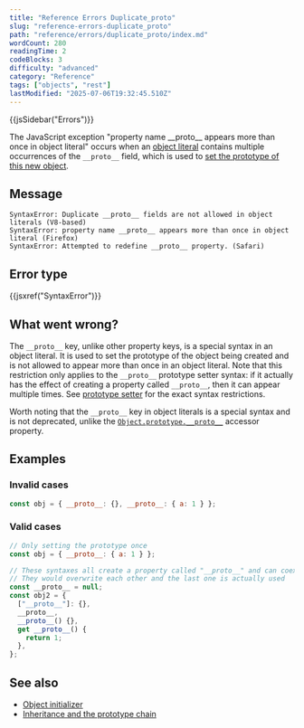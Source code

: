 ```yaml
---
title: "Reference Errors Duplicate_proto"
slug: "reference-errors-duplicate_proto"
path: "reference/errors/duplicate_proto/index.md"
wordCount: 280
readingTime: 2
codeBlocks: 3
difficulty: "advanced"
category: "Reference"
tags: ["objects", "rest"]
lastModified: "2025-07-06T19:32:45.510Z"
---
```



{{jsSidebar("Errors")}}

The JavaScript exception "property name \_\_proto\_\_ appears more than once in object literal" occurs when an [object literal](/en-US/docs/Web/JavaScript/Reference/Operators/Object_initializer) contains multiple occurrences of the `__proto__` field, which is used to [set the prototype of this new object](/en-US/docs/Web/JavaScript/Reference/Operators/Object_initializer#prototype_setter).

## Message

```plain
SyntaxError: Duplicate __proto__ fields are not allowed in object literals (V8-based)
SyntaxError: property name __proto__ appears more than once in object literal (Firefox)
SyntaxError: Attempted to redefine __proto__ property. (Safari)
```

## Error type

{{jsxref("SyntaxError")}}

## What went wrong?

The `__proto__` key, unlike other property keys, is a special syntax in an object literal. It is used to set the prototype of the object being created and is not allowed to appear more than once in an object literal. Note that this restriction only applies to the `__proto__` prototype setter syntax: if it actually has the effect of creating a property called `__proto__`, then it can appear multiple times. See [prototype setter](/en-US/docs/Web/JavaScript/Reference/Operators/Object_initializer#prototype_setter) for the exact syntax restrictions.

Worth noting that the `__proto__` key in object literals is a special syntax and is not deprecated, unlike the [`Object.prototype.__proto__`](/en-US/docs/Web/JavaScript/Reference/Global_Objects/Object/proto) accessor property.

## Examples

### Invalid cases

```js example-bad
const obj = { __proto__: {}, __proto__: { a: 1 } };
```

### Valid cases

```js example-good
// Only setting the prototype once
const obj = { __proto__: { a: 1 } };

// These syntaxes all create a property called "__proto__" and can coexist
// They would overwrite each other and the last one is actually used
const __proto__ = null;
const obj2 = {
  ["__proto__"]: {},
  __proto__,
  __proto__() {},
  get __proto__() {
    return 1;
  },
};
```

## See also

- [Object initializer](/en-US/docs/Web/JavaScript/Reference/Operators/Object_initializer)
- [Inheritance and the prototype chain](/en-US/docs/Web/JavaScript/Guide/Inheritance_and_the_prototype_chain)
